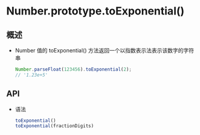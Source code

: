 # Number.prototype.toExponential()

## 概述

+ Number 值的 toExponential() 方法返回一个以指数表示法表示该数字的字符串

  ```js
  Number.parseFloat(123456).toExponential(2);
  // '1.23e+5'
  ```

## API

+ 语法

  ```js
  toExponential()
  toExponential(fractionDigits)
  ```


